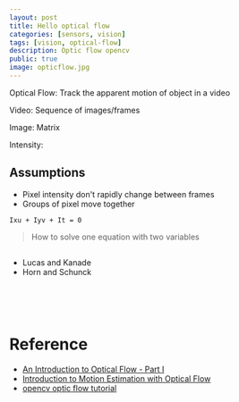 ```yaml
---
layout: post
title: Hello optical flow
categories: [sensors, vision]
tags: [vision, optical-flow]
description: Optic flow opencv 
public: true
image: opticflow.jpg
---
```


Optical Flow: Track the apparent motion of object in a video

Video: Sequence of images/frames

Image: Matrix

Intensity:


## Assumptions
- Pixel intensity don't rapidly change between frames
- Groups of pixel move together

```
Ixu + Iyv + It = 0
```
> How to solve one equation with two variables


## 
- Lucas and Kanade
- Horn and Schunck


&nbsp;  
&nbsp;  
&nbsp;  
# Reference
- [An Introduction to Optical Flow - Part I](https://pythonmachinelearning.pro/optical-flow-tutorial/)
- [Introduction to Motion Estimation with Optical Flow](https://nanonets.com/blog/optical-flow/)
- [opencv optic flow tutorial](https://opencv-python-tutroals.readthedocs.io/en/latest/py_tutorials/py_video/py_lucas_kanade/py_lucas_kanade.html)